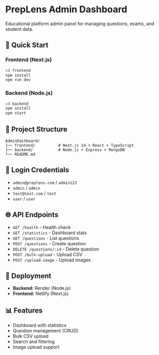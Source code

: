 # PrepLens Admin Dashboard

Educational platform admin panel for managing questions, exams, and student data.

## 🚀 Quick Start

### Frontend (Next.js)
```bash
cd frontend
npm install
npm run dev
```

### Backend (Node.js)
```bash
cd backend
npm install
npm start
```

## 📁 Project Structure
```
AdminDashboard/
├── frontend/          # Next.js 14 + React + TypeScript
├── backend/           # Node.js + Express + MongoDB
└── README.md
```

## 🔐 Login Credentials
- `admin@preplens.com` / `admin123`
- `admin` / `admin`
- `test@test.com` / `test`
- `user` / `user`

## 🌐 API Endpoints
- `GET /health` - Health check
- `GET /statistics` - Dashboard stats
- `GET /questions` - List questions
- `POST /questions` - Create question
- `DELETE /questions/:id` - Delete question
- `POST /bulk-upload` - Upload CSV
- `POST /upload-image` - Upload images

## 🚀 Deployment
- **Backend:** Render (Node.js)
- **Frontend:** Netlify (Next.js)

## 📊 Features
- Dashboard with statistics
- Question management (CRUD)
- Bulk CSV upload
- Search and filtering
- Image upload support

